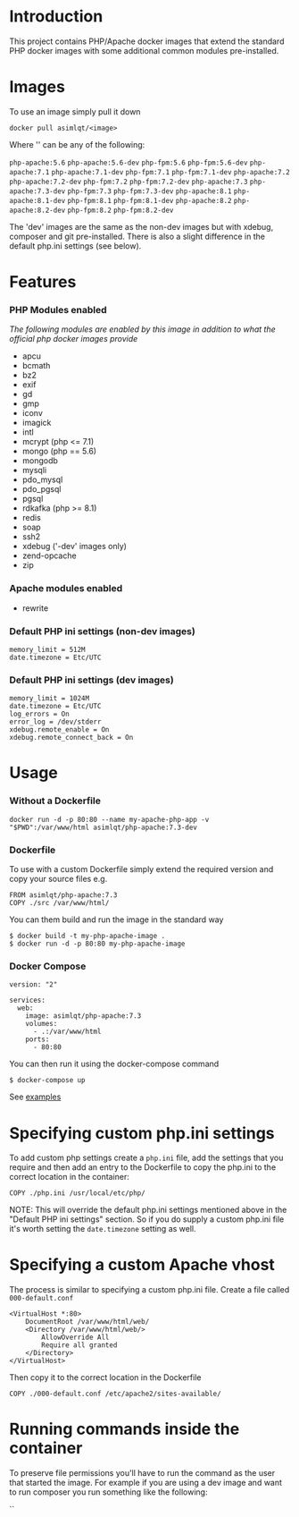 # Introduction

This project contains PHP/Apache docker images that extend the standard PHP docker images with some additional common modules pre-installed.

# Images

To use an image simply pull it down

`docker pull asimlqt/<image>`

Where '<image>' can be any of the following:

`php-apache:5.6`  `php-apache:5.6-dev` `php-fpm:5.6` `php-fpm:5.6-dev`
`php-apache:7.1`  `php-apache:7.1-dev` `php-fpm:7.1` `php-fpm:7.1-dev`
`php-apache:7.2`  `php-apache:7.2-dev` `php-fpm:7.2` `php-fpm:7.2-dev`
`php-apache:7.3`  `php-apache:7.3-dev` `php-fpm:7.3` `php-fpm:7.3-dev`
`php-apache:8.1`  `php-apache:8.1-dev` `php-fpm:8.1` `php-fpm:8.1-dev`
`php-apache:8.2`  `php-apache:8.2-dev` `php-fpm:8.2` `php-fpm:8.2-dev`

The 'dev' images are the same as the non-dev images but with xdebug, composer and git pre-installed. There is also a slight difference in the default php.ini settings (see below).

# Features
### PHP Modules enabled
*The following modules are enabled by this image in addition to what the official php docker images provide*
* apcu
* bcmath
* bz2
* exif
* gd
* gmp
* iconv
* imagick
* intl
* mcrypt (php <= 7.1)
* mongo (php == 5.6)
* mongodb
* mysqli
* pdo_mysql
* pdo_pgsql
* pgsql
* rdkafka (php >= 8.1)
* redis
* soap
* ssh2
* xdebug ('-dev' images only)
* zend-opcache
* zip

### Apache modules enabled
* rewrite

### Default PHP ini settings (non-dev images)
```
memory_limit = 512M
date.timezone = Etc/UTC
```

### Default PHP ini settings (dev images)
```
memory_limit = 1024M
date.timezone = Etc/UTC
log_errors = On
error_log = /dev/stderr
xdebug.remote_enable = On
xdebug.remote_connect_back = On
```

# Usage
### Without a Dockerfile
```
docker run -d -p 80:80 --name my-apache-php-app -v "$PWD":/var/www/html asimlqt/php-apache:7.3-dev
```

### Dockerfile
To use with a custom Dockerfile simply extend the required version and copy your source files e.g.
```
FROM asimlqt/php-apache:7.3
COPY ./src /var/www/html/
```
You can them build and run the image in the standard way
```
$ docker build -t my-php-apache-image .
$ docker run -d -p 80:80 my-php-apache-image
```

### Docker Compose
```
version: "2"

services:
  web:
    image: asimlqt/php-apache:7.3
    volumes:
      - .:/var/www/html
    ports:
      - 80:80

```
You can then run it using the docker-compose command
```
$ docker-compose up
```

See [examples](https://github.com/asimlqt/docker-php/tree/master/examples)

# Specifying custom php.ini settings
To add custom php settings create a `php.ini` file, add the settings that you require and then add an entry to the Dockerfile to copy the php.ini to the correct location in the container:
```
COPY ./php.ini /usr/local/etc/php/
```
NOTE: This will override the default php.ini settings mentioned above in the "Default PHP ini settings" section. So if you do supply a custom php.ini file it's worth setting the `date.timezone` setting as well.

# Specifying a custom Apache vhost
The process is similar to specifying a custom php.ini file. Create a file called `000-default.conf`
```
<VirtualHost *:80>
    DocumentRoot /var/www/html/web/
    <Directory /var/www/html/web/>
        AllowOverride All
        Require all granted
    </Directory>
</VirtualHost>
```
Then copy it to the correct location in the Dockerfile
```
COPY ./000-default.conf /etc/apache2/sites-available/
```

# Running commands inside the container

To preserve file permissions you'll have to run the command as the user that started the image. For example if you are using a dev image and want to run composer you run something like the following:

``
